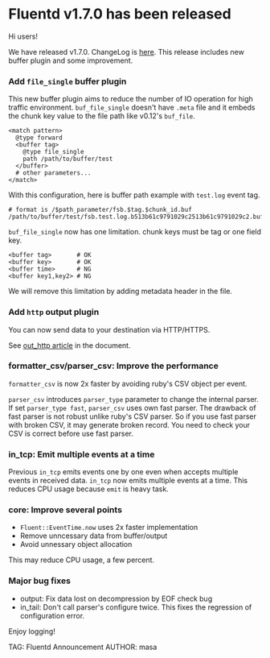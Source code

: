 # Fluentd v1.7.0 has been released

Hi users!

We have released v1.7.0. ChangeLog is [here](https://github.com/fluent/fluentd/blob/master/CHANGELOG.md).
This release includes new buffer plugin and some improvement.

### Add `file_single` buffer plugin

This new buffer plugin aims to reduce the number of IO operation for high traffic environment.
`buf_file_single` doesn't have `.meta` file and
it embeds the chunk key value to the file path like v0.12's `buf_file`.

```
<match pattern>
  @type forward
  <buffer tag>
    @type file_single
    path /path/to/buffer/test
  </buffer>
  # other parameters...
</match>
```

With this configuration, here is buffer path example with `test.log` event tag.

```
# format is /$path_parameter/fsb.$tag.$chunk_id.buf
/path/to/buffer/test/fsb.test.log.b513b61c9791029c2513b61c9791029c2.buf
```

`buf_file_single` now has one limitation. chunk keys must be tag or one field key.

```
<buffer tag>       # OK
<buffer key>       # OK
<buffer time>      # NG
<buffer key1,key2> # NG
```

We will remove this limitation by adding metadata header in the file.

### Add `http` output plugin

You can now send data to your destination via HTTP/HTTPS.

See [out_http article](https://docs.fluentd.org/output/http) in the document.

### formatter\_csv/parser\_csv: Improve the performance

`formatter_csv` is now 2x faster by avoiding ruby's CSV object per event.

`parser_csv` introduces `parser_type` parameter to change the internal parser.
If set `parser_type fast`, `parser_csv` uses own fast parser.
The drawback of fast parser is not robust unlike ruby's CSV parser. So
if you use fast parser with broken CSV, it may generate broken record.
You need to check your CSV is correct before use fast parser.

### in_tcp: Emit multiple events at a time

Previous `in_tcp` emits events one by one even when accepts multiple events in received data.
`in_tcp` now emits multiple events at a time. This reduces CPU usage because `emit` is heavy task.

### core: Improve several points

- `Fluent::EventTime.now` uses 2x faster implementation
- Remove unncessary data from buffer/output 
- Avoid unnessary object allocation

This may reduce CPU usage, a few percent.

### Major bug fixes

- output: Fix data lost on decompression by EOF check bug
- in_tail: Don't call parser's configure twice. This fixes the regression of configuration error.

Enjoy logging!


TAG: Fluentd Announcement
AUTHOR: masa
